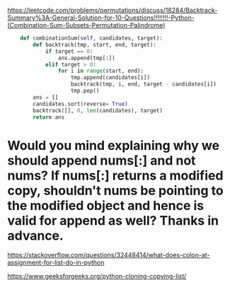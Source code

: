 https://leetcode.com/problems/permutations/discuss/18284/Backtrack-Summary%3A-General-Solution-for-10-Questions!!!!!!!!-Python-(Combination-Sum-Subsets-Permutation-Palindrome)


```python
    def combinationSum(self, candidates, target):
        def backtrack(tmp, start, end, target):
            if target == 0:
                ans.append(tmp[:])
            elif target > 0:
                for i in range(start, end):
                    tmp.append(candidates[i])
                    backtrack(tmp, i, end, target - candidates[i])
                    tmp.pop()
        ans = [] 
        candidates.sort(reverse= True)
        backtrack([], 0, len(candidates), target)
        return ans
```

# Would you mind explaining why we should append nums[:] and not nums? If nums[:] returns a modified copy, shouldn't nums be pointing to the modified object and hence is valid for append as well? Thanks in advance.


https://stackoverflow.com/questions/32448414/what-does-colon-at-assignment-for-list-do-in-python



https://www.geeksforgeeks.org/python-cloning-copying-list/



